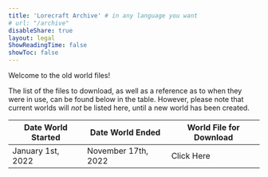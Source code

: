 ```yaml
---
title: 'Lorecraft Archive' # in any language you want
# url: "/archive"
disableShare: true
layout: legal
ShowReadingTime: false
showToc: false
---
```


Welcome to the old world files!

The list of the files to download, as well as a reference as to when they were in use, can be found below in the table. However, please note that current worlds will _not_ be listed here, until a new world has been created.

| Date World Started | Date World Ended | World File for Download |
|-|-|-|
|January 1st, 2022 | November 17th, 2022 | Click Here |